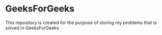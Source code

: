 # GeeksForGeeks
This repository is created for the purpose of storing my problems that is solved in GeeksForGeeks  
